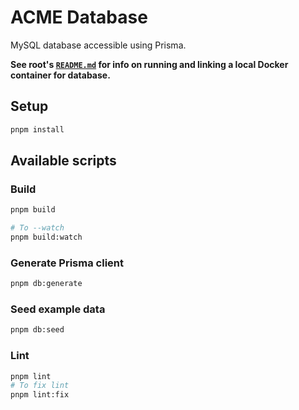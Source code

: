 # ACME Database

MySQL database accessible using Prisma.

**See root's [`README.md`](../../README.md) for info on running and linking a local Docker container for database.**

## Setup

```bash
pnpm install
```

## Available scripts

### Build

```bash
pnpm build

# To --watch
pnpm build:watch
```

### Generate Prisma client

```bash
pnpm db:generate
```

### Seed example data

```bash
pnpm db:seed
```

### Lint

```bash
pnpm lint
# To fix lint
pnpm lint:fix
```
